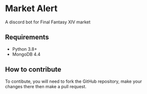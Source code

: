 # Market Alert
A discord bot for Final Fantasy XIV market

## Requirements
- Python 3.8+
- MongoDB 4.4

## How to contribute
To contibute, you will need to fork the GitHub repository, make your changes there then make a pull request.